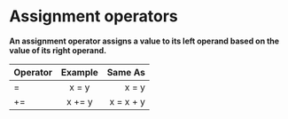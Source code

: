 # Assignment operators

**An assignment operator assigns a value to its left operand based on the value of its right operand.**

|Operator|Example|Same As|
|:-|:-:|-:|
|=|x = y|x = y|
|+=|x += y|x = x + y|
